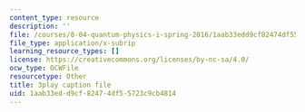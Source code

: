 ```yaml
---
content_type: resource
description: ''
file: /courses/8-04-quantum-physics-i-spring-2016/1aab33edd9cf82474df55723c9cb4814_yhI3jTX4dY4.srt
file_type: application/x-subrip
learning_resource_types: []
license: https://creativecommons.org/licenses/by-nc-sa/4.0/
ocw_type: OCWFile
resourcetype: Other
title: 3play caption file
uid: 1aab33ed-d9cf-8247-4df5-5723c9cb4814
---
```

